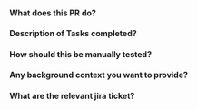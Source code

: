 #### What does this PR do?

#### Description of Tasks completed?

#### How should this be manually tested?

#### Any background context you want to provide?

#### What are the relevant jira ticket?
